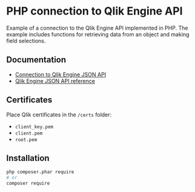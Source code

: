 # PHP connection to Qlik Engine API

Example of a connection to the Qlik Engine API implemented in PHP. The example includes functions for retrieving data from an object and making field selections.

## Documentation
- [Connection to Qlik Engine JSON API](https://help.qlik.com/en-US/sense-developer/November2024/Subsystems/EngineAPI/Content/Sense_EngineAPI/GettingStarted/connecting-to-engine-api.htm)
- [Qlik Engine JSON API reference](https://help.qlik.com/en-US/sense-developer/November2024/Subsystems/EngineJSONAPI/Content/introduction.htm)

## Certificates
Place Qlik certificates in the `/certs` folder:

- `client_key.pem`
- `client.pem`
- `root.pem`

## Installation
```bash
php composer.phar require
# or
composer require
```